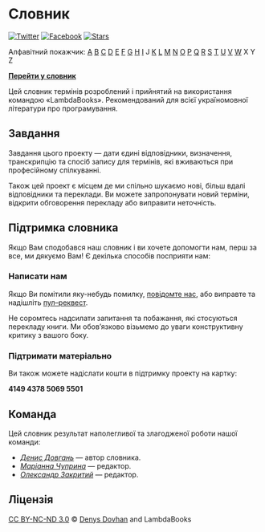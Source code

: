 # Словник

[![Twitter][twitter-image]][twitter-url]
[![Facebook][facebook-image]][facebook-url]
[![Stars][github-image]][github-url]

Алфавітний покажчик: [A](./DICTIONARY.md#a) [B](./DICTIONARY.md#b) [C](./DICTIONARY.md#c) [D](./DICTIONARY.md#d) [E](./DICTIONARY.md#e) [F](./DICTIONARY.md#f) [G](./DICTIONARY.md#g) [H](./DICTIONARY.md#h) [I](./DICTIONARY.md#i) J [K](./DICTIONARY.md#k) [L](./DICTIONARY.md#l) [M](./DICTIONARY.md#m) [N](./DICTIONARY.md#n) [O](./DICTIONARY.md#o) [P](./DICTIONARY.md#p) [Q](./DICTIONARY.md#q) [R](./DICTIONARY.md#r) [S](./DICTIONARY.md#s) [T](./DICTIONARY.md#t) [U](./DICTIONARY.md#u) [V](./DICTIONARY.md#v) [W](./DICTIONARY.md#w) X Y Z

[**Перейти у словник**](./DICTIONARY.md)

Цей словник термінів розроблений і прийнятий на використання командою «LambdaBooks». Рекомендований для всієї україномовної літератури про програмування.

## Завдання

Завдання цього проекту — дати єдині відповідники, визначення, транскрипцію та спосіб запису для термінів, які вживаються при професійному спілкуванні.

Також цей проект є місцем де ми спільно шукаємо нові, більш вдалі відповідники та переклади.
Ви можете запропонувати новий терміни, відкрити обговорення перекладу або виправити неточність.

## Підтримка словника

Якщо Вам сподобався наш словник і ви хочете допомогти нам, перш за все, ми дякуємо Вам! Є декілька способів посприяти нам:

### Написати нам

Якщо Ви помітили яку-небудь помилку, [повідомте нас](https://github.com/LambdaBooks/dictionary/issues), або виправте та надішліть [пул–реквест](https://github.com/LambdaBooks/dictionary/compare).

Не соромтесь надсилати запитання та побажання, які стосуються перекладу книги. Ми обов’язково візьмемо до уваги конструктивну критику з вашого боку.

### Підтримати матеріально

Ви також можете надіслати кошти в підтримку проекту на картку:

**4149 4378 5069 5501**

## Команда

Цей словник результат наполегливої та злагодженої роботи нашої команди:

* [_Денис Довгань_](https://twitter.com/denysdovhan) — автор словника.
* [_Маріанна Чуприна_](https://twitter.com/marianna_ch_a) — редактор.
* [_Олександр Закритий_](https://twitter.com/nevusnews) — редактор.

## Ліцензія

[CC BY-NC-ND 3.0][cc-by-nc-nd-3.0] © [Denys Dovhan](http://denysdovhan.com) and LambdaBooks

<!-- References -->

[cc-by-nc-nd-3.0]: http://creativecommons.org/licenses/by-nc-nd/3.0/deed.en_US

[twitter-url]: https://twitter.com/LambdaBooks
[twitter-image]: https://img.shields.io/badge/twitter-%40LambdaBooks-00ACEE.svg?style=flat-square

[github-url]: https://github.com/LambdaBooks/dictionary
[github-image]: https://img.shields.io/github/stars/LambdaBooks/dictionary.svg?style=social&label=Star

[facebook-url]: https://facebook.com/lambdabooks
[facebook-image]: https://img.shields.io/badge/facebook-lambdabooks-blue.svg?style=flat-square